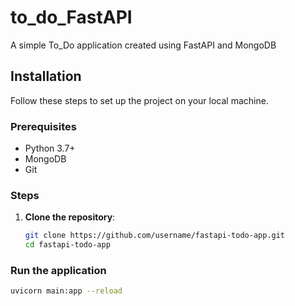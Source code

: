 # to_do_FastAPI
A simple To_Do application created using FastAPI and MongoDB
## Installation

Follow these steps to set up the project on your local machine.

### Prerequisites

- Python 3.7+
- MongoDB
- Git

### Steps

1. **Clone the repository**:
   ```bash
   git clone https://github.com/username/fastapi-todo-app.git
   cd fastapi-todo-app
### Run the application
```bash
uvicorn main:app --reload
